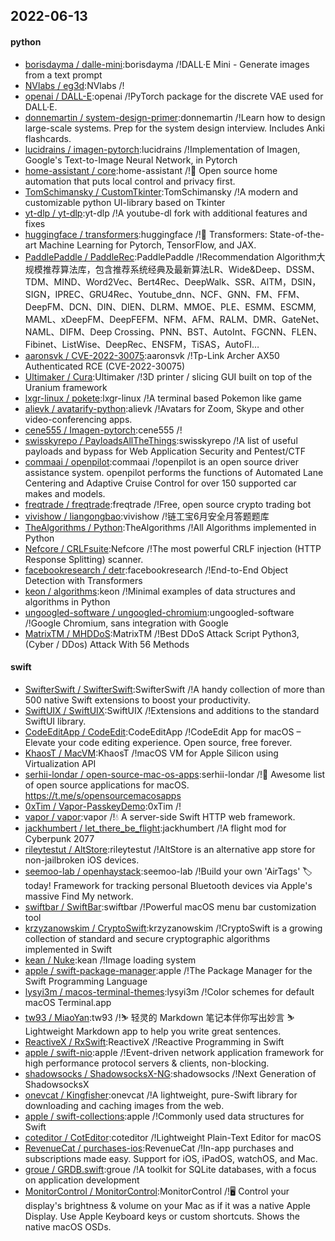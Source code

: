 ## 2022-06-13

#### python
* [borisdayma / dalle-mini](https://github.com/borisdayma/dalle-mini):borisdayma /!DALL·E Mini - Generate images from a text prompt
* [NVlabs / eg3d](https://github.com/NVlabs/eg3d):NVlabs /!
* [openai / DALL-E](https://github.com/openai/DALL-E):openai /!PyTorch package for the discrete VAE used for DALL·E.
* [donnemartin / system-design-primer](https://github.com/donnemartin/system-design-primer):donnemartin /!Learn how to design large-scale systems. Prep for the system design interview. Includes Anki flashcards.
* [lucidrains / imagen-pytorch](https://github.com/lucidrains/imagen-pytorch):lucidrains /!Implementation of Imagen, Google's Text-to-Image Neural Network, in Pytorch
* [home-assistant / core](https://github.com/home-assistant/core):home-assistant /!🏡
Open source home automation that puts local control and privacy first.
* [TomSchimansky / CustomTkinter](https://github.com/TomSchimansky/CustomTkinter):TomSchimansky /!A modern and customizable python UI-library based on Tkinter
* [yt-dlp / yt-dlp](https://github.com/yt-dlp/yt-dlp):yt-dlp /!A youtube-dl fork with additional features and fixes
* [huggingface / transformers](https://github.com/huggingface/transformers):huggingface /!🤗
Transformers: State-of-the-art Machine Learning for Pytorch, TensorFlow, and JAX.
* [PaddlePaddle / PaddleRec](https://github.com/PaddlePaddle/PaddleRec):PaddlePaddle /!Recommendation Algorithm大规模推荐算法库，包含推荐系统经典及最新算法LR、Wide&Deep、DSSM、TDM、MIND、Word2Vec、Bert4Rec、DeepWalk、SSR、AITM，DSIN，SIGN，IPREC、GRU4Rec、Youtube_dnn、NCF、GNN、FM、FFM、DeepFM、DCN、DIN、DIEN、DLRM、MMOE、PLE、ESMM、ESCMM, MAML、xDeepFM、DeepFEFM、NFM、AFM、RALM、DMR、GateNet、NAML、DIFM、Deep Crossing、PNN、BST、AutoInt、FGCNN、FLEN、Fibinet、ListWise、DeepRec、ENSFM，TiSAS，AutoFI…
* [aaronsvk / CVE-2022-30075](https://github.com/aaronsvk/CVE-2022-30075):aaronsvk /!Tp-Link Archer AX50 Authenticated RCE (CVE-2022-30075)
* [Ultimaker / Cura](https://github.com/Ultimaker/Cura):Ultimaker /!3D printer / slicing GUI built on top of the Uranium framework
* [lxgr-linux / pokete](https://github.com/lxgr-linux/pokete):lxgr-linux /!A terminal based Pokemon like game
* [alievk / avatarify-python](https://github.com/alievk/avatarify-python):alievk /!Avatars for Zoom, Skype and other video-conferencing apps.
* [cene555 / Imagen-pytorch](https://github.com/cene555/Imagen-pytorch):cene555 /!
* [swisskyrepo / PayloadsAllTheThings](https://github.com/swisskyrepo/PayloadsAllTheThings):swisskyrepo /!A list of useful payloads and bypass for Web Application Security and Pentest/CTF
* [commaai / openpilot](https://github.com/commaai/openpilot):commaai /!openpilot is an open source driver assistance system. openpilot performs the functions of Automated Lane Centering and Adaptive Cruise Control for over 150 supported car makes and models.
* [freqtrade / freqtrade](https://github.com/freqtrade/freqtrade):freqtrade /!Free, open source crypto trading bot
* [vivishow / liangongbao](https://github.com/vivishow/liangongbao):vivishow /!链工宝6月安全月答题题库
* [TheAlgorithms / Python](https://github.com/TheAlgorithms/Python):TheAlgorithms /!All Algorithms implemented in Python
* [Nefcore / CRLFsuite](https://github.com/Nefcore/CRLFsuite):Nefcore /!The most powerful CRLF injection (HTTP Response Splitting) scanner.
* [facebookresearch / detr](https://github.com/facebookresearch/detr):facebookresearch /!End-to-End Object Detection with Transformers
* [keon / algorithms](https://github.com/keon/algorithms):keon /!Minimal examples of data structures and algorithms in Python
* [ungoogled-software / ungoogled-chromium](https://github.com/ungoogled-software/ungoogled-chromium):ungoogled-software /!Google Chromium, sans integration with Google
* [MatrixTM / MHDDoS](https://github.com/MatrixTM/MHDDoS):MatrixTM /!Best DDoS Attack Script Python3, (Cyber / DDos) Attack With 56 Methods

#### swift
* [SwifterSwift / SwifterSwift](https://github.com/SwifterSwift/SwifterSwift):SwifterSwift /!A handy collection of more than 500 native Swift extensions to boost your productivity.
* [SwiftUIX / SwiftUIX](https://github.com/SwiftUIX/SwiftUIX):SwiftUIX /!Extensions and additions to the standard SwiftUI library.
* [CodeEditApp / CodeEdit](https://github.com/CodeEditApp/CodeEdit):CodeEditApp /!CodeEdit App for macOS – Elevate your code editing experience. Open source, free forever.
* [KhaosT / MacVM](https://github.com/KhaosT/MacVM):KhaosT /!macOS VM for Apple Silicon using Virtualization API
* [serhii-londar / open-source-mac-os-apps](https://github.com/serhii-londar/open-source-mac-os-apps):serhii-londar /!🚀
Awesome list of open source applications for macOS. https://t.me/s/opensourcemacosapps
* [0xTim / Vapor-PasskeyDemo](https://github.com/0xTim/Vapor-PasskeyDemo):0xTim /!
* [vapor / vapor](https://github.com/vapor/vapor):vapor /!💧
A server-side Swift HTTP web framework.
* [jackhumbert / let_there_be_flight](https://github.com/jackhumbert/let_there_be_flight):jackhumbert /!A flight mod for Cyberpunk 2077
* [rileytestut / AltStore](https://github.com/rileytestut/AltStore):rileytestut /!AltStore is an alternative app store for non-jailbroken iOS devices.
* [seemoo-lab / openhaystack](https://github.com/seemoo-lab/openhaystack):seemoo-lab /!Build your own 'AirTags'
🏷
today! Framework for tracking personal Bluetooth devices via Apple's massive Find My network.
* [swiftbar / SwiftBar](https://github.com/swiftbar/SwiftBar):swiftbar /!Powerful macOS menu bar customization tool
* [krzyzanowskim / CryptoSwift](https://github.com/krzyzanowskim/CryptoSwift):krzyzanowskim /!CryptoSwift is a growing collection of standard and secure cryptographic algorithms implemented in Swift
* [kean / Nuke](https://github.com/kean/Nuke):kean /!Image loading system
* [apple / swift-package-manager](https://github.com/apple/swift-package-manager):apple /!The Package Manager for the Swift Programming Language
* [lysyi3m / macos-terminal-themes](https://github.com/lysyi3m/macos-terminal-themes):lysyi3m /!Color schemes for default macOS Terminal.app
* [tw93 / MiaoYan](https://github.com/tw93/MiaoYan):tw93 /!⛷
轻灵的 Markdown 笔记本伴你写出妙言
⛷
Lightweight Markdown app to help you write great sentences.
* [ReactiveX / RxSwift](https://github.com/ReactiveX/RxSwift):ReactiveX /!Reactive Programming in Swift
* [apple / swift-nio](https://github.com/apple/swift-nio):apple /!Event-driven network application framework for high performance protocol servers & clients, non-blocking.
* [shadowsocks / ShadowsocksX-NG](https://github.com/shadowsocks/ShadowsocksX-NG):shadowsocks /!Next Generation of ShadowsocksX
* [onevcat / Kingfisher](https://github.com/onevcat/Kingfisher):onevcat /!A lightweight, pure-Swift library for downloading and caching images from the web.
* [apple / swift-collections](https://github.com/apple/swift-collections):apple /!Commonly used data structures for Swift
* [coteditor / CotEditor](https://github.com/coteditor/CotEditor):coteditor /!Lightweight Plain-Text Editor for macOS
* [RevenueCat / purchases-ios](https://github.com/RevenueCat/purchases-ios):RevenueCat /!In-app purchases and subscriptions made easy. Support for iOS, iPadOS, watchOS, and Mac.
* [groue / GRDB.swift](https://github.com/groue/GRDB.swift):groue /!A toolkit for SQLite databases, with a focus on application development
* [MonitorControl / MonitorControl](https://github.com/MonitorControl/MonitorControl):MonitorControl /!🖥
Control your display's brightness & volume on your Mac as if it was a native Apple Display. Use Apple Keyboard keys or custom shortcuts. Shows the native macOS OSDs.
